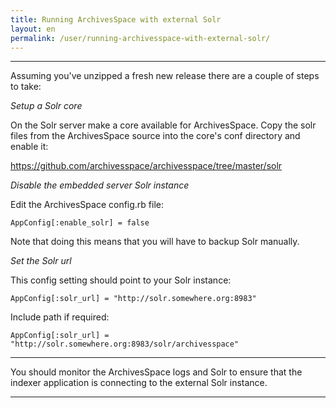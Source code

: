 ```yaml
---
title: Running ArchivesSpace with external Solr 
layout: en
permalink: /user/running-archivesspace-with-external-solr/ 
---
```

-------------------------------------------------------------

Assuming you've unzipped a fresh new release there are a couple of steps to take:

*Setup a Solr core*

On the Solr server make a core available for ArchivesSpace. Copy the solr files from the ArchivesSpace source into the core's conf directory and enable it:

https://github.com/archivesspace/archivesspace/tree/master/solr

*Disable the embedded server Solr instance*

Edit the ArchivesSpace config.rb file:

```
AppConfig[:enable_solr] = false
```

Note that doing this means that you will have to backup Solr manually.

*Set the Solr url*

This config setting should point to your Solr instance:

```
AppConfig[:solr_url] = "http://solr.somewhere.org:8983"
```

Include path if required:

```
AppConfig[:solr_url] = "http://solr.somewhere.org:8983/solr/archivesspace"
```

---

You should monitor the ArchivesSpace logs and Solr to ensure that the indexer application is connecting to the external Solr instance.

---